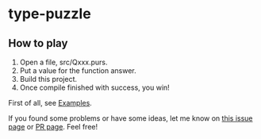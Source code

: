 # type-puzzle

## How to play

1. Open a file, src/Qxxx.purs.
1. Put a value for the function answer.
1. Build this project.
1. Once compile finished with success, you win!

First of all, see [Examples](https://github.com/matoruru/type-puzzle/tree/master/Example/).

If you found some problems or have some ideas, let me know on [this issue page](https://github.com/matoruru/type-puzzle/issues) or [PR page](https://github.com/matoruru/type-puzzle/pulls). Feel free!
